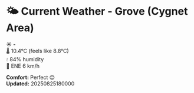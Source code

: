 # 🌤️ Current Weather - Grove (Cygnet Area)

☀️ **-**  
🌡️ 10.4°C (feels like 8.8°C)  
💧 84% humidity  
💨 ENE 6 km/h  

**Comfort:** Perfect 😌  
**Updated:** 20250825180000

